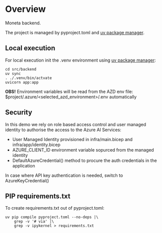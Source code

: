 # Overview
Moneta backend.

The project is managed by pyproject.toml and [uv package manager](https://docs.astral.sh/uv/getting-started/installation/).

## Local execution
For local execution init the .venv environment using [uv package manager](https://docs.astral.sh/uv/getting-started/installation/):

```shell
cd src/backend
uv sync
. ./.venv/bin/actvate
uvicorn app:app
```

**OBS!** Environment variables will be read from the AZD env file: $project/.azure/<selected_azd_environment>/.env automatically

## Security

In this demo we rely on role based access control and user managed identity to authorise the access to the Azure AI Services:

* User Managed Identity provisioned in infra/main.bicep and infra/app/identity.bicep
* AZURE_CLIENT_ID environment variable sopurced from the managed identity
* DefaultAzureCredential() method to procure the auth credentials in the application

In case where API key authentication is needed, switch to AzureKeyCredential()

## PIP requirements.txt

To create requirements.txt out of pyproject.toml:
```shell
uv pip compile pyproject.toml --no-deps |\
    grep -v '# via' |\
    grep -v ipykernel > requirements.txt 
```

